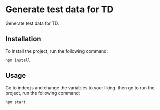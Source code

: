 # Generate test data for TD

Generate test data for TD.

## Installation

To install the project, run the following command:

```
npm install
```

## Usage

Go to index.js and change the variables to your liking.
then go to run the project, run the following command:

```
npm start
```
